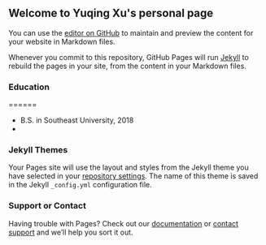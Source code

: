 ## Welcome to Yuqing Xu's personal page

You can use the [editor on GitHub](https://github.com/YUQING-XU/academic-page/edit/master/README.md) to maintain and preview the content for your website in Markdown files.

Whenever you commit to this repository, GitHub Pages will run [Jekyll](https://jekyllrb.com/) to rebuild the pages in your site, from the content in your Markdown files.

### Education
======
* B.S. in Southeast University, 2018
* 


### Jekyll Themes

Your Pages site will use the layout and styles from the Jekyll theme you have selected in your [repository settings](https://github.com/YUQING-XU/academic-page/settings). The name of this theme is saved in the Jekyll `_config.yml` configuration file.

### Support or Contact

Having trouble with Pages? Check out our [documentation](https://docs.github.com/categories/github-pages-basics/) or [contact support](https://github.com/contact) and we’ll help you sort it out.
